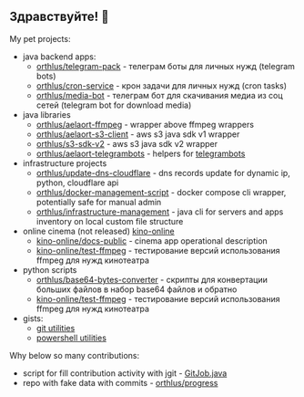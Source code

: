 ## Здравствуйте! 👋

My pet projects:
- java backend apps:
  - [orthlus/telegram-pack](https://github.com/orthlus/telegram-pack) - телеграм боты для личных нужд (telegram bots)
  - [orthlus/cron-service](https://github.com/orthlus/cron-service) - крон задачи для личных нужд (cron tasks)
  - [orthlus/media-bot](https://github.com/orthlus/media-bot) - телеграм бот для скачивания медиа из соц сетей (telegram bot for download media)
- java libraries
  - [orthlus/aelaort-ffmpeg](https://github.com/orthlus/aelaort-ffmpeg) - wrapper above ffmpeg wrappers
  - [orthlus/aelaort-s3-client](https://github.com/orthlus/aelaort-s3-client) - aws s3 java sdk v1 wrapper
  - [orthlus/s3-sdk-v2](https://github.com/orthlus/s3-sdk-v2) - aws s3 java sdk v2 wrapper
  - [orthlus/aelaort-telegrambots](https://github.com/orthlus/aelaort-telegrambots) - helpers for [telegrambots](https://github.com/rubenlagus/TelegramBots)
- infrastructure projects
  - [orthlus/update-dns-cloudflare](https://github.com/orthlus/update-dns-cloudflare) - dns records update for dynamic ip, python, cloudflare api
  - [orthlus/docker-management-script](https://github.com/orthlus/docker-management-script) - docker compose cli wrapper, potentially safe for manual admin
  - [orthlus/infrastructure-management](https://github.com/orthlus/infrastructure-management) - java cli for servers and apps inventory on local custom file structure
- online cinema (not released) [kino-online](https://github.com/kino-online)
  - [kino-online/docs-public](https://github.com/kino-online/docs-public) - cinema app operational description
  - [kino-online/test-ffmpeg](https://github.com/kino-online/test-ffmpeg) - тестирование версий использования ffmpeg для нужд кинотеатра
- python scripts
  - [orthlus/base64-bytes-converter](https://github.com/orthlus/base64-bytes-converter) - скрипты для конвертации больших файлов в набор base64 файлов и обратно
  - [kino-online/test-ffmpeg](https://github.com/kino-online/test-ffmpeg) - тестирование версий использования ffmpeg для нужд кинотеатра
- gists:
  - [git utilities](https://gist.github.com/orthlus/7e8212be5c16484dab9d0aea5e210a02)
  - [powershell utilities](https://gist.github.com/orthlus/728e8de8d75b4abcd12506fb69bc0448)


Why below so many contributions:
- script for fill contribution activity with jgit - [GitJob.java](https://github.com/orthlus/cron-service/blob/master/src/main/java/main/rest/GitJob.java)
- repo with fake data with commits - [orthlus/progress](https://github.com/orthlus/progress)
